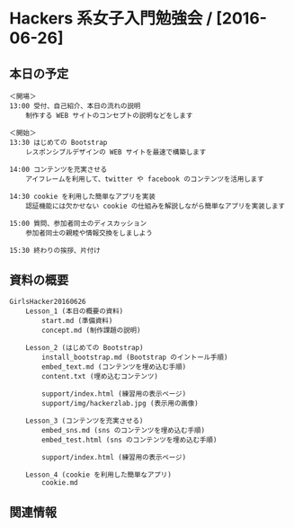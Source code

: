 # Hackers 系女子入門勉強会 / [2016-06-26]

## 本日の予定

    ＜開場＞
    13:00 受付、自己紹介、本日の流れの説明
        制作する WEB サイトのコンセプトの説明などをします

    ＜開始＞
    13:30 はじめての Bootstrap
        レスポンシブルデザインの WEB サイトを最速で構築します

    14:00 コンテンツを充実させる
        アイフレームを利用して、twitter や facebook のコンテンツを活用します

    14:30 cookie を利用した簡単なアプリを実装
        認証機能には欠かせない cookie の仕組みを解説しながら簡単なアプリを実装します

    15:00 質問、参加者同士のディスカッション
        参加者同士の親睦や情報交換をしましよう

    15:30 終わりの挨拶、片付け

## 資料の概要

    GirlsHacker20160626
        Lesson_1 (本日の概要の資料)
            start.md (準備資料)
            concept.md (制作課題の説明)

        Lesson_2 (はじめての Bootstrap)
            install_bootstrap.md (Bootstrap のイントール手順)
            embed_text.md (コンテンツを埋め込む手順)
            content.txt (埋め込むコンテンツ)

            support/index.html (練習用の表示ページ)
            support/img/hackerzlab.jpg (表示用の画像)

        Lesson_3 (コンテンツを充実させる)
            embed_sns.md (sns のコンテンツを埋め込む手順)
            embed_test.html (sns のコンテンツを埋め込む手順)

            support/index.html (練習用の表示ページ)

        Lesson_4 (cookie を利用した簡単なアプリ)
            cookie.md

## 関連情報

